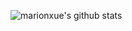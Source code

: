 ![marionxue's github stats](https://github-readme-stats.vercel.app/api?username=zhanghaichang&theme=radical)
